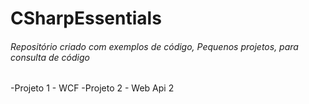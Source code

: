 ﻿# CSharpEssentials

###### Repositório criado com exemplos de código, Pequenos projetos, para consulta de código  #####

-Projeto 1 - WCF
-Projeto 2 - Web Api 2
